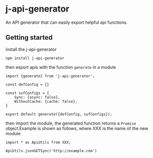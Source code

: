 # j-api-generator
An API generator that can easily export helpful api functions.

## Getting started

install the j-api-generator
```
npm install j-api-generator
```

then export apis with the function `generate` in a module

```
import {generate} from 'j-api-generator';

const defConfig = {}

const sufConfigs = {
    Sync: {async: false},
    WithoutCache: {cache: false},
}

export default generate({defConfig, sufConfigs});
```

then import the module, the generated function returns a `Promise` object.Example is shown as follows, where XXX is the name of the new module

```
import * as ApiUtils from XXX;

ApiUtils.jsonGETSync('http://example.com')
```



